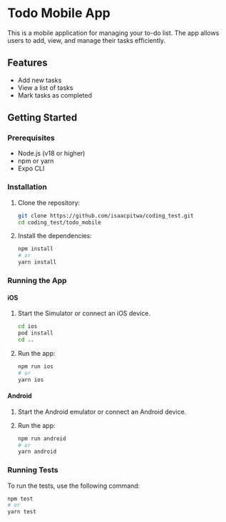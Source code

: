 # Todo Mobile App

This is a mobile application for managing your to-do list. The app allows users to add, view, and manage their tasks efficiently.

## Features

- Add new tasks
- View a list of tasks
- Mark tasks as completed

## Getting Started

### Prerequisites

- Node.js (v18 or higher)
- npm or yarn
- Expo CLI

### Installation

1. Clone the repository:

    ```sh
    git clone https://github.com/isaacpitwa/coding_test.git
    cd coding_test/todo_mobile
    ```

2. Install the dependencies:

    ```sh
    npm install
    # or
    yarn install
    ```

### Running the App

#### iOS

1. Start the Simulator or connect an iOS device.

    ```sh
    cd ios
    pod install
    cd ..
    ```

2. Run the app:

    ```sh
    npm run ios
    # or
    yarn ios
    ```

#### Android

1. Start the Android emulator or connect an Android device.

2. Run the app:

    ```sh
    npm run android
    # or
    yarn android
    ```

### Running Tests

To run the tests, use the following command:

```sh
npm test
# or
yarn test